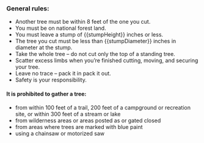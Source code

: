 ### General rules:

* Another tree must be within 8 feet of the one you cut.
* You must be on national forest land.
* You must leave a stump of {{stumpHeight}} inches or less.
* The tree you cut must be less than {{stumpDiameter}} inches in diameter at the stump.
* Take the whole tree – do not cut only the top of a standing tree.
* Scatter excess limbs when you’re finished cutting, moving, and securing your tree.
* Leave no trace – pack it in pack it out.
* Safety is your responsibility.


#### It is prohibited to gather a tree:

* from within 100 feet of a trail, 200 feet of a campground or recreation site, or within 300 feet of a stream or lake
* from wilderness areas or areas posted as or gated closed
* from areas where trees are marked with blue paint
* using a chainsaw or motorized saw
